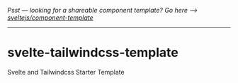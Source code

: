 *Psst — looking for a shareable component template? Go here --> [sveltejs/component-template](https://github.com/sveltejs/component-template)*

---

# svelte-tailwindcss-template

Svelte and Tailwindcss Starter Template


